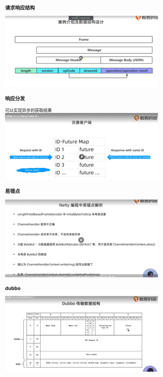### 请求响应结构
![img.png](img.png)
### 响应分发
可以实现异步的获取结果
![img_1.png](img_1.png)
### 易错点
![img_2.png](img_2.png)


### dubbo

![img_3.png](img_3.png)